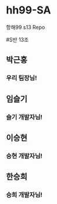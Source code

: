 # hh99-SA
항해99 s13 Repo


#S반 13조

## 박근홍
### 우리 팀장님!

## 임슬기
### 슬기 개발자님!

## 이승현
### 승현 개발자님!

## 한승희
### 승희 개발자님!